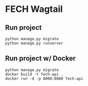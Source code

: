 # FECH Wagtail

## Run project

    python manage.py migrate
    python manage.py runserver

## Run project w/ Docker

    python manage.py migrate
    docker build -t fech-api .
    docker run -d -p 8000:8000 fech-api
    